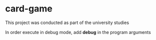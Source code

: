 # card-game
This project was conducted as part of the university studies

In order execute in debug mode, add **debug** in the program arguments